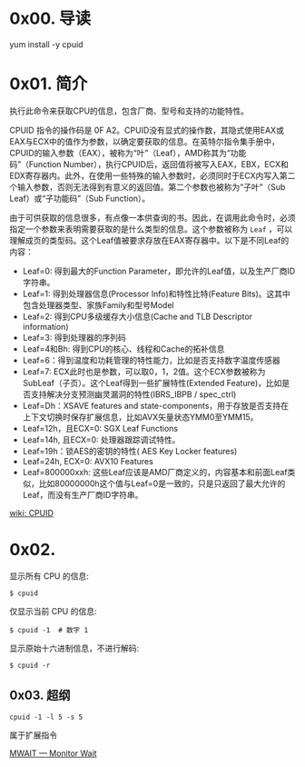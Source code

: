 # 0x00. 导读

yum install -y cpuid

# 0x01. 简介

执行此命令来获取CPU的信息，包含厂商、型号和支持的功能特性。

CPUID 指令的操作码是 0F A2。CPUID没有显式的操作数，其隐式使用EAX或EAX与ECX中的值作为参数，以确定要获取的信息。在英特尔指令集手册中，CPUID的输入参数（EAX），被称为“叶”（Leaf），AMD称其为“功能码”（Function Number），执行CPUID后，返回值将被写入EAX，EBX，ECX和EDX寄存器内。此外，在使用一些特殊的输入参数时，必须同时于ECX内写入第二个输入参数，否则无法得到有意义的返回值。第二个参数也被称为“子叶”（Sub Leaf）或“子功能码”（Sub Function）。

由于可供获取的信息很多，有点像一本供查询的书。因此，在调用此命令时，必须指定一个参数来表明需要获取的是什么类型的信息。这个参数被称为 `Leaf` ，可以理解成页的类型码。这个Leaf值被要求存放在EAX寄存器中。以下是不同Leaf的内容：

- Leaf=0: 得到最大的Function Parameter，即允许的Leaf值，以及生产厂商ID字符串。
- Leaf=1: 得到处理器信息(Processor Info)和特性比特(Feature Bits)。这其中包含处理器类型、家族Family和型号Model
- Leaf=2: 得到CPU多级缓存大小信息(Cache and TLB Descriptor information)
- Leaf=3: 得到处理器的序列码
- Leaf=4和Bh: 得到CPU的核心、线程和Cache的拓补信息
- Leaf=6：得到温度和功耗管理的特性能力，比如是否支持数字温度传感器
- Leaf=7: ECX此时也是参数，可以取0，1，2值。这个ECX参数被称为SubLeaf（子页）。这个Leaf得到一些扩展特性(Extended Feature)，比如是否支持解决分支预测幽灵漏洞的特性(IBRS_IBPB / spec_ctrl)
- Leaf=Dh：XSAVE features and state-components，用于存放是否支持在上下文切换时保存扩展信息，比如AVX矢量状态YMM0至YMM15。
- Leaf=12h，且ECX=0: SGX Leaf Functions
- Leaf=14h, 且ECX=0: 处理器跟踪调试特性。
- Leaf=19h：锁AES的密钥的特性( AES Key Locker features)
- Leaf=24h, ECX=0: AVX10 Features
- Leaf=800000xxh: 这些Leaf应该是AMD厂商定义的，内容基本和前面Leaf类似，比如80000000h这个值与Leaf=0是一致的，只是只返回了最大允许的Leaf，而没有生产厂商ID字符串。

[wiki: CPUID](https://en.wikipedia.org/wiki/CPUID)

# 0x02. 

显示所有 CPU 的信息:
```
$ cpuid
```

仅显示当前 CPU 的信息:
```
$ cpuid -1  # 数字 1
```

显示原始十六进制信息，不进行解码:
```
$ cpuid -r
```

## 0x03. 超纲

`cpuid -1 -l 5 -s 5`  

属于扩展指令

[MWAIT — Monitor Wait](https://www.felixcloutier.com/x86/mwait)